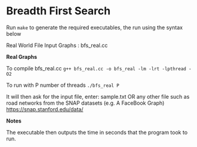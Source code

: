 Breadth First Search
==================

Run ```make``` to generate the required executables, the run using the syntax below

Real World File Input Graphs : bfs_real.cc

**Real Graphs**

To compile bfs_real.cc
    ```g++ bfs_real.cc -o bfs_real -lm -lrt -lpthread -O2```
  
To run with P number of threads
    ```./bfs_real P```
  
  It will then ask for the input file, enter:
  sample.txt
  OR any other file such as road networks from the SNAP datasets (e.g. A FaceBook Graph)
  https://snap.stanford.edu/data/

**Notes**

The executable then outputs the time in seconds that the program took to run.
